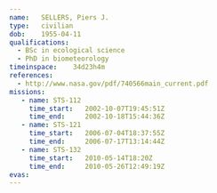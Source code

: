 ```yaml
---
name:	SELLERS, Piers J.
type:	civilian
dob:	1955-04-11
qualifications:
  - BSc in ecological science
  - PhD in biometeorology
timeinspace:	34d23h4m
references:
  - http://www.nasa.gov/pdf/740566main_current.pdf
missions:
   - name: STS-112
     time_start:   2002-10-07T19:45:51Z
     time_end:     2002-10-18T15:44:36Z
   - name: STS-121
     time_start:   2006-07-04T18:37:55Z
     time_end:     2006-07-17T13:14:44Z
   - name: STS-132
     time_start:   2010-05-14T18:20Z
     time_end:     2010-05-26T12:49:19Z
evas:
---
```

